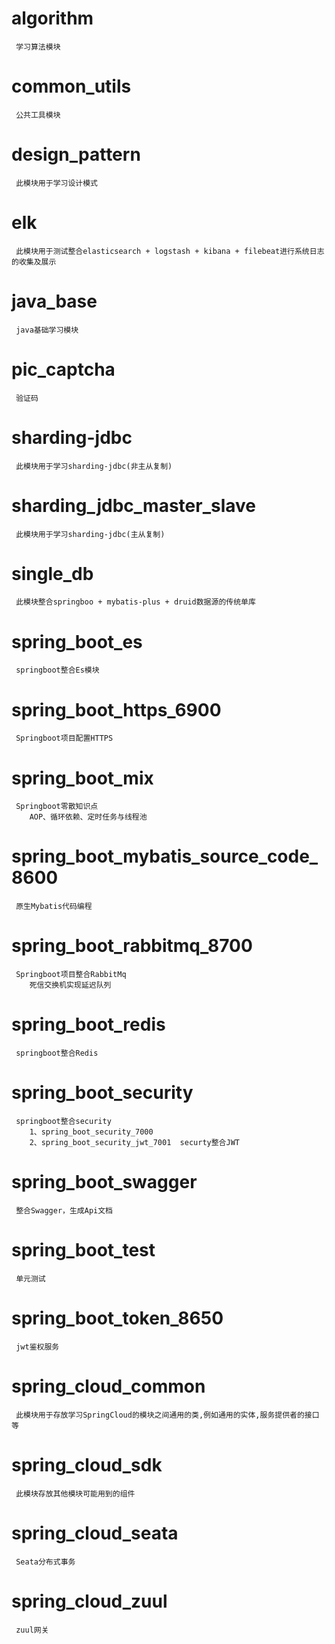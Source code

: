 # algorithm
     学习算法模块
# common_utils
     公共工具模块
# design_pattern
     此模块用于学习设计模式
# elk
     此模块用于测试整合elasticsearch + logstash + kibana + filebeat进行系统日志的收集及展示
# java_base
     java基础学习模块
# pic_captcha
     验证码
# sharding-jdbc
     此模块用于学习sharding-jdbc(非主从复制)
# sharding_jdbc_master_slave
     此模块用于学习sharding-jdbc(主从复制)
# single_db
     此模块整合springboo + mybatis-plus + druid数据源的传统单库
# spring_boot_es
     springboot整合Es模块
# spring_boot_https_6900
     Springboot项目配置HTTPS
# spring_boot_mix
     Springboot零散知识点
        AOP、循环依赖、定时任务与线程池
# spring_boot_mybatis_source_code_8600
     原生Mybatis代码编程
# spring_boot_rabbitmq_8700
     Springboot项目整合RabbitMq
        死信交换机实现延迟队列
# spring_boot_redis
     springboot整合Redis
# spring_boot_security
     springboot整合security
        1、spring_boot_security_7000 
        2、spring_boot_security_jwt_7001  securty整合JWT
# spring_boot_swagger
     整合Swagger，生成Api文档
# spring_boot_test
     单元测试
# spring_boot_token_8650
     jwt鉴权服务
# spring_cloud_common
     此模块用于存放学习SpringCloud的模块之间通用的类,例如通用的实体,服务提供者的接口等
# spring_cloud_sdk
     此模块存放其他模块可能用到的组件
# spring_cloud_seata
     Seata分布式事务
# spring_cloud_zuul
     zuul网关

